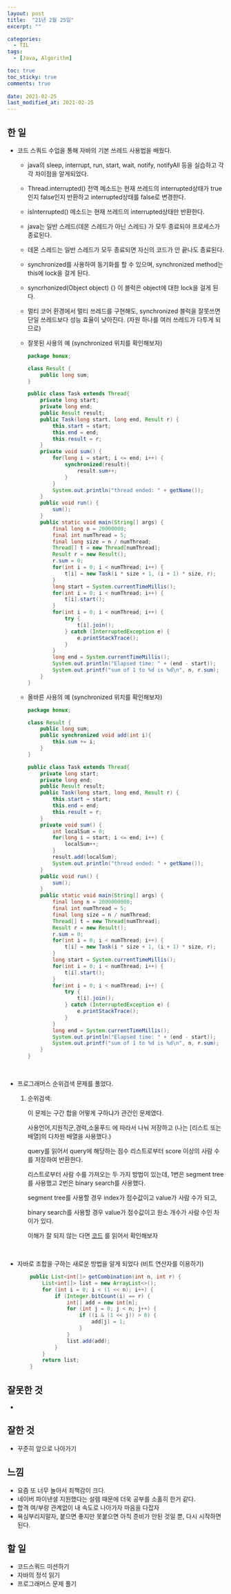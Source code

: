 ```yaml
---
layout: post
title:  "21년 2월 25일"
excerpt: ""

categories:
  - TIL
tags:
  - [Java, Algorithm]

toc: true
toc_sticky: true
comments: true
 
date: 2021-02-25
last_modified_at: 2021-02-25
---
```


## 한 일

- 코드 스쿼드 수업을 통해 자바의 기본 쓰레드 사용법을 배웠다.

  - java의 sleep, interrupt, run, start, wait, notify, notifyAll 등을 실습하고 각각 차이점을 알게되었다.

  - Thread.interrupted() 전역 메소드는 현재 쓰레드의 interrupted상태가 true인지 false인지 반환하고 interrupted상태를 false로 변경한다.

  - isInterrupted() 메소드는 현재 쓰레드의 interrupted상태만 반환한다.

  - java는 일반 스레드(데몬 스레드가 아닌 스레드) 가 모두 종료되야 프로세스가 종료된다.

  - 데몬 스레드는 일반 스레드가 모두 종료되면 자신의 코드가 안 끝나도 종료된다.

  - synchronized를 사용하여 동기화를 할 수 있으며, synchronized method는 this에 lock을 걸게 된다.

  - syncrhonized(Object object) {} 이 블럭은 object에 대한 lock을 걸게 된다.

  - 멀티 코어 환경에서 멀티 쓰레드를 구현해도, synchronized 블럭을 잘못쓰면 단일 쓰레드보다 성능 효율이 낮아진다. (자원 하나를 여러 쓰레드가 다투게 되므로)

  - 잘못된 사용의 예 (synchronized 위치를 확인해보자)

    ```java
    package honux;
    
    class Result {
        public long sum;
    }
    
    public class Task extends Thread{
        private long start;
        private long end;
        public Result result;
        public Task(long start, long end, Result r) {
            this.start = start;
            this.end = end;
            this.result = r;
        }
        private void sum() {
            for(long i = start; i <= end; i++) {
                synchronized(result){
                    result.sum++;
                }
            }
            System.out.println("thread ended: " + getName());
        }
        public void run() {
            sum();
        }
        public static void main(String[] args) {
            final long n = 20000000;
            final int numThread = 5;
            final long size = n / numThread;
            Thread[] t = new Thread[numThread];
            Result r = new Result();
            r.sum = 0;
            for(int i = 0; i < numThread; i++) {
                t[i] = new Task(i * size + 1, (i + 1) * size, r);
            }
            long start = System.currentTimeMillis();
            for(int i = 0; i < numThread; i++) {
                t[i].start();
            }
            for(int i = 0; i < numThread; i++) {
                try {
                    t[i].join();
                } catch (InterruptedException e) {
                    e.printStackTrace();
                }
            }
            long end = System.currentTimeMillis();
            System.out.println("Elapsed time: " + (end - start));
            System.out.printf("sum of 1 to %d is %d\n", n, r.sum);
        }
    }
    ```

  - 올바른 사용의 예 (synchronized 위치를 확인해보자)

    ```java
    package honux;
    
    class Result {
        public long sum;
        public synchronized void add(int i){
            this.sum += i;
        }
    }
    
    public class Task extends Thread{
        private long start;
        private long end;
        public Result result;
        public Task(long start, long end, Result r) {
            this.start = start;
            this.end = end;
            this.result = r;
        }
        private void sum() {
            int localSum = 0;
            for(long i = start; i <= end; i++) {
                localSum++;
            }
            result.add(localSum);
            System.out.println("thread ended: " + getName());
        }
        public void run() {
            sum();
        }
        public static void main(String[] args) {
            final long n = 2000000000;
            final int numThread = 5;
            final long size = n / numThread;
            Thread[] t = new Thread[numThread];
            Result r = new Result();
            r.sum = 0;
            for(int i = 0; i < numThread; i++) {
                t[i] = new Task(i * size + 1, (i + 1) * size, r);
            }
            long start = System.currentTimeMillis();
            for(int i = 0; i < numThread; i++) {
                t[i].start();
            }
            for(int i = 0; i < numThread; i++) {
                try {
                    t[i].join();
                } catch (InterruptedException e) {
                    e.printStackTrace();
                }
            }
            long end = System.currentTimeMillis();
            System.out.println("Elapsed time: " + (end - start));
            System.out.printf("sum of 1 to %d is %d\n", n, r.sum);
        }
    }
    ```

<br>

- 프로그래머스 순위검색 문제를 풀었다.

  1. 순위검색:

     이 문제는 구간 합을 어떻게 구하냐가 관건인 문제였다.

     사용언어,지원직군,경력,소울푸드 에 따라서 나눠 저장하고 (나는 [리스트 또는 배열]의 다차원 배열을 사용했다.)

     query를 읽어서 query에 해당하는 점수 리스트로부터 score 이상의 사람 수를 저장하여 반환한다.

     리스트로부터 사람 수를 가져오는 두 가지 방법이 있는데, 1번은 segment tree를 사용했고 2번은 binary search를 사용했다.

     segment tree를 사용할 경우 index가 점수값이고 value가 사람 수가 되고,

     binary search를 사용할 경우 value가 점수값이고 원소 개수가 사람 수인 차이가 있다.

     이해가 잘 되지 않는 다면 [코드](https://github.com/isaac56/Algorithm_Java/blob/master/src/programmers/순위검색.java) 를 읽어서 확인해보자

​	<br>

- 자바로 조합을 구하는 새로운 방법을 알게 되었다 (비트 연산자를 이용하기)

  ```java
      public List<int[]> getCombination(int n, int r) {
          List<int[]> list = new ArrayList<>();
          for (int i = 0; i < (1 << n); i++) {
              if (Integer.bitCount(i) == r) {
                  int[] add = new int[n];
                  for (int j = 0; j < n; j++) {
                      if ((i & (1 << j)) > 0) {
                          add[j] = 1;
                      }
                  }
                  list.add(add);
              }
          }
          return list;
      }
  ```

  

## 잘못한 것

- 

## 잘한 것

- 꾸준히 앞으로 나아가기

## 느낌

- 요즘 또 너무 놀아서 죄책감이 크다.
- 네이버 파이낸셜 지원했다는 설렘 때문에 더욱 공부를 소홀히 한거 같다.
- 합격 여/부랑 관계없이 내 속도로 나아가자 마음을 다잡자
- 욕심부리지말자, 붙으면 좋지만 못붙으면 아직 준비가 안된 것일 뿐, 다시 시작하면 된다.

## 할 일

- 코드스쿼드 미션하기
- 자바의 정석 읽기
- 프로그래머스 문제 풀기

